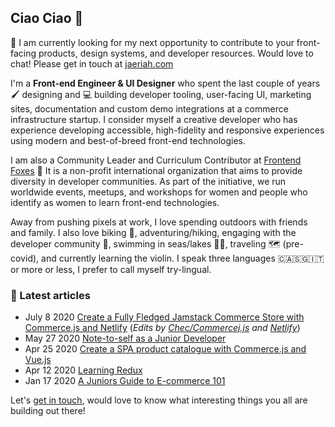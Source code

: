 ## Ciao Ciao 👋

<!--
**jaepass/jaepass** is a ✨ _special_ ✨ repository because its `README.md` (this file) appears on your GitHub profile.

Here are some ideas to get you started:

- 🔭 I’m currently working on ...
- 🌱 I’m currently learning ...
- 👯 I’m looking to collaborate on ...
- 🤔 I’m looking for help with ...
- 💬 Ask me about ...
- 📫 How to reach me: ...
- 😄 Pronouns: ...
- ⚡ Fun fact: ...
-->

👯 I am currently looking for my next opportunity to contribute to your front-facing products, design systems, and developer resources. Would love to chat! Please get in touch at [jaeriah.com](https://jaeriah.com/)

I'm a **Front-end Engineer & UI Designer** who spent the last couple of years 🖌️ designing and 💻 building developer tooling, user-facing UI, marketing sites, documentation and custom demo integrations at a commerce infrastructure startup. I consider myself a creative developer who has experience developing accessible, high-fidelity and responsive experiences using modern and best-of-breed front-end technologies.

I am also a Community Leader and Curriculum Contributor at [Frontend Foxes](https://www.frontendfoxes.org/) 🦊 It is a non-profit international organization that  aims to provide diversity in developer communities. As part of the initiative, we run worldwide events, meetups, and workshops for women and people who identify as women to learn front-end technologies.

Away from pushing pixels at work, I love spending outdoors with friends and family. I also love biking 🚴‍, adventuring/hiking, engaging with the developer community 💬, swimming in seas/lakes 🏊🏻‍, traveling 🗺️ (pre-covid), and currently learning the violin. I speak three languages 🇨🇦🇸🇬🇮🇹 or more or less, I prefer to call myself try-lingual.

### 📝 Latest articles

* July 8 2020 [Create a Fully Fledged Jamstack Commerce Store with Commerce.js and Netlify](https://www.netlify.com/blog/2020/07/09/create-a-fully-fledged-jamstack-commerce-store-with-commerce.js-and-netlify) (*Edits by [Chec/Commercej.js](https://commercejs.com/) and [Netlify](https://www.netlify.com/)*)
* May 27 2020 [Note-to-self as a Junior Developer](https://dev.to/jaepass/note-to-self-as-a-junior-developer-4h59) 
* Apr 25 2020 [Create a SPA product catalogue with Commerce.js and Vue.js](https://dev.to/jaepass/build-a-static-product-catalogue-with-commerce-js-29lc)
* Apr 12 2020 [Learning Redux](https://dev.to/jaepass/learning-redux-1obh)
* Jan 17 2020 [A Juniors Guide to E-commerce 101](https://dev.to/jaepass/ecommerce-101-a-junior-s-developers-guide-to-integrating-commerce-js-1nfd)

Let's [get in touch](https://twitter.com/jaeriahtay), would love to know what interesting things you all are building out there! 

